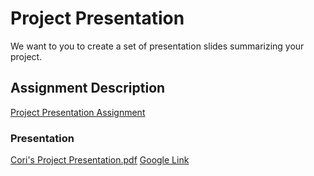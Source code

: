 
# Project Presentation
We want to you to create a set of presentation slides summarizing your project.

## Assignment Description
[Project Presentation Assignment](https://education.launchcode.org/liftoff/modules/assignments/project-presentation)

### Presentation
[Cori's Project Presentation.pdf](https://github.com/clkcompton/liftoff-assignments/files/6594644/Cori.s.Project.Presentation.pdf)
[Google Link](https://docs.google.com/presentation/d/1nRrAnG76rwCBG-nwq0oeS3ci7085wsTLU6hjPbjTIPs/edit?usp=sharing)

